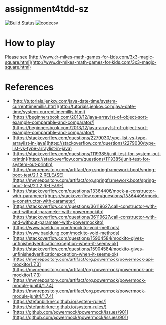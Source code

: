 # assignment4tdd-sz
[![Build Status](https://travis-ci.com/cmput402-w19/assignment4tdd-sz.svg?token=FssyMmBPRuAzV51Y1wPf&branch=master)](https://travis-ci.com/cmput402-w19/assignment4tdd-sz)
[![codecov](https://codecov.io/gh/cmput402-w19/assignment4tdd-sz/branch/master/graph/badge.svg)](https://codecov.io/gh/cmput402-w19/assignment4tdd-sz)

# How to play
Please see [http://www.dr-mikes-math-games-for-kids.com/3x3-magic-square.html](http://www.dr-mikes-math-games-for-kids.com/3x3-magic-square.html)

# References

* [http://tutorials.jenkov.com/java-date-time/system-currenttimemillis.html](http://tutorials.jenkov.com/java-date-time/system-currenttimemillis.html)
* [https://beginnersbook.com/2013/12/java-arraylist-of-object-sort-example-comparable-and-comparator/](https://beginnersbook.com/2013/12/java-arraylist-of-object-sort-example-comparable-and-comparator/)
* [https://stackoverflow.com/questions/2279030/type-list-vs-type-arraylist-in-java](https://stackoverflow.com/questions/2279030/type-list-vs-type-arraylist-in-java)
* [https://stackoverflow.com/questions/1119385/junit-test-for-system-out-println](https://stackoverflow.com/questions/1119385/junit-test-for-system-out-println)
* [https://mvnrepository.com/artifact/org.springframework.boot/spring-boot-test/2.1.2.RELEASE](https://mvnrepository.com/artifact/org.springframework.boot/spring-boot-test/2.1.2.RELEASE)
* [https://stackoverflow.com/questions/13364406/mock-a-constructor-with-parameter](https://stackoverflow.com/questions/13364406/mock-a-constructor-with-parameter)
* [https://stackoverflow.com/questions/36119627/call-constructor-with-and-without-parameter-with-powermockito](https://stackoverflow.com/questions/36119627/call-constructor-with-and-without-parameter-with-powermockito)
* [https://www.baeldung.com/mockito-void-methods](https://www.baeldung.com/mockito-void-methods)
* [https://stackoverflow.com/questions/15904584/mockito-gives-unfinishedverificationexception-when-it-seems-ok](https://stackoverflow.com/questions/15904584/mockito-gives-unfinishedverificationexception-when-it-seems-ok)
* [https://mvnrepository.com/artifact/org.powermock/powermock-api-mockito/1.7.3](https://mvnrepository.com/artifact/org.powermock/powermock-api-mockito/1.7.3)
* [https://mvnrepository.com/artifact/org.powermock/powermock-module-junit4/1.7.4](https://mvnrepository.com/artifact/org.powermock/powermock-module-junit4/1.7.4)
* [https://stefanbirkner.github.io/system-rules/](https://stefanbirkner.github.io/system-rules/)
* [https://github.com/powermock/powermock/issues/901](https://github.com/powermock/powermock/issues/901)